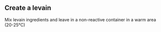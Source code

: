 ## Create a levain

Mix levain ingredients and leave in a non-reactive container in a warm area (20-25℃)
